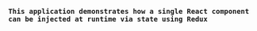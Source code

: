 
### `This application demonstrates how a single React component can be injected at runtime via state using Redux`
